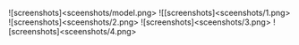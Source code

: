 ![screenshots]<sceenshots/model.png>
![[screenshots]<sceenshots/1.png>
![screenshots]<sceenshots/2.png>
![screenshots]<sceenshots/3.png>
![screenshots]<sceenshots/4.png>
